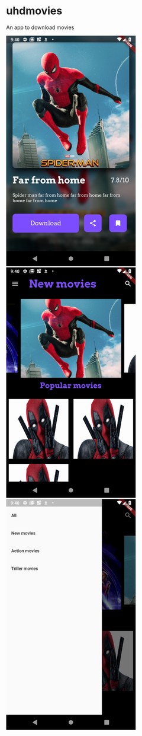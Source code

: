 # uhdmovies

An app to download movies

<img src="https://github.com/udith-shalinda/movie_app_flutter/blob/master/selectMovieImage.png" width="350" title="screen shot">
<img src="https://github.com/udith-shalinda/movie_app_flutter/blob/master/homeImage.png" width="350" title="screen shot">
<img src="https://github.com/udith-shalinda/movie_app_flutter/blob/master/movieDrawerImage.png" width="350" title="screen shot">
